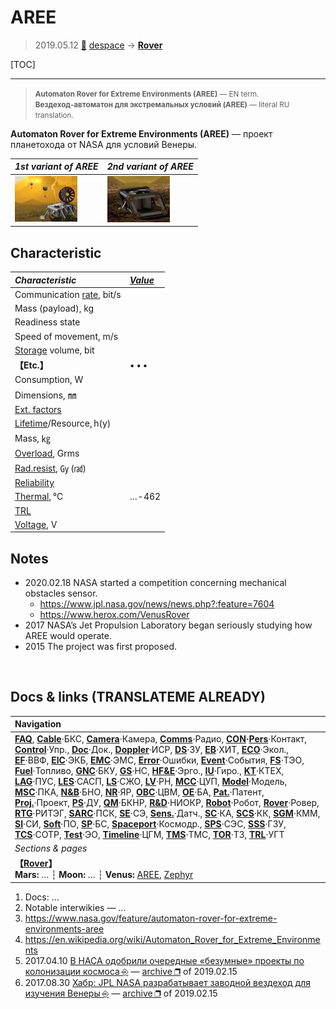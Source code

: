 # AREE
> 2019.05.12 [🚀](../index/index.md) [despace](index.md) → **[Rover](rover.md)**

[TOC]

---

> <small>**Automaton Rover for Extreme Environments (AREE)** — EN term. **Вездеход‑автоматон для экстремальных условий (AREE)** — literal RU translation.</small>

**Automaton Rover for Extreme Environments (AREE)** — проект планетохода от NASA для условий Венеры.

|*1st variant of AREE*|*2nd variant of AREE*|
|:--|:--|
|[![](f/rover/a/aree_pic01_thumb.jpg)](f/rover/a/aree_pic01.jpg)|[![](f/rover/a/aree_pic02_thumb.jpg)](f/rover/a/aree_pic02.jpg)|



## Characteristic
|*Characteristic*|*[Value](si.md)*|
|:--|:--|
|Communication [rate](comms.md), bit/s| |
|Mass (payload), kg| |
|Readiness state| |
|Speed of movement, m/s| |
|[Storage](ds.md) volume, bit| |
|**【Etc.】**|• • •|
|Consumption, W| |
|Dimensions, ㎜| |
|[Ext. factors](ef.md)| |
|[Lifetime](lifetime.md)/Resource, h(y)| |
|Mass, ㎏| |
|[Overload](vibration.md), Grms| |
|[Rad.resist](ion_rad.md), ㏉ (㎭)| |
|[Reliability](qm.md)| |
|[Thermal](tcs.md), ℃|… ‑ 462|
|[TRL](trl.md)| |
|[Voltage](voltage.md), V| |



## Notes

   - 2020.02.18 NASA started a competition concerning mechanical obstacles sensor.
      - <https://www.jpl.nasa.gov/news/news.php?:feature=7604>
      - <https://www.herox.com/VenusRover>
   - 2017 NASA’s Jet Propulsion Laboratory began seriously studying how AREE would operate.
   - 2015 The project was first proposed.



<p style="page-break-after:always"> </p>

## Docs & links (TRANSLATEME ALREADY)
|Navigation|
|:--|
|**[FAQ](faq.md)**, **[Cable](cable.md)**·БКС, **[Camera](cam.md)**·Камера, **[Comms](comms.md)**·Радио, **[CON](contact.md)·[Pers](person.md)**·Контакт, **[Control](control.md)**·Упр., **[Doc](doc.md)**·Док., **[Doppler](doppler.md)**·ИСР, **[DS](ds.md)**·ЗУ, **[EB](eb.md)**·ХИТ, **[ECO](ecology.md)**·Экол., **[EF](ef.md)**·ВВФ, **[ElC](elc.md)**·ЭКБ, **[EMC](emc.md)**·ЭМС, **[Error](error.md)**·Ошибки, **[Event](event.md)**·События, **[FS](fs.md)**·ТЭО, **[Fuel](fuel.md)**·Топливо, **[GNC](gnc.md)**·БКУ, **[GS](scs.md)**·НС, **[HF&E](hfe.md)**·Эрго., **[IU](iu.md)**·Гиро., **[KT](kt.md)**·КТЕХ, **[LAG](lag.md)**·ПУC, **[LES](les.md)**·САСП, **[LS](ls.md)**·СЖО, **[LV](lv.md)**·РН, **[MCC](mcc.md)**·ЦУП, **[Model](model.md)**·Модель, **[MSC](sc.md)**·ПКА, **[N&B](nnb.md)**·БНО, **[NR](nr.md)**·ЯР, **[OBC](obc.md)**·ЦВМ, **[OE](oe.md)**·БА, **[Pat.](патент.md)**·Патент, **[Proj.](project.md)**·Проект, **[PS](ps.md)**·ДУ, **[QM](qm.md)**·БКНР, **[R&D](rnd.md)**·НИОКР, **[Robot](robotics.md)**·Робот, **[Rover](rover.md)**·Ровер, **[RTG](rtg.md)**·РИТЭГ, **[SARC](sarc.md)**·ПСК, **[SE](se.md)**·СЭ, **[Sens.](sensor.md)**·Датч., **[SC](sc.md)**·КА, **[SCS](scs.md)**·КК, **[SGM](sgm.md)**·КММ, **[SI](si.md)**·СИ, **[Soft](soft.md)**·ПО, **[SP](sp.md)**·БС, **[Spaceport](spaceport.md)**·Космодр., **[SPS](sps.md)**·СЭС, **[SSS](sss.md)**·ГЗУ, **[TCS](tcs.md)**·СОТР, **[Test](test.md)**·ЭО, **[Timeline](timeline.md)**·ЦГМ, **[TMS](tms.md)**·ТМС, **[TOR](tor.md)**·ТЗ, **[TRL](trl.md)**·УГТ|
|*Sections & pages*|
|**【[Rover](rover.md)】**<br> **Mars:** … ┆ **Moon:** … ┆ **Venus:** [AREE](aree.md), [Zephyr](zephyr.md)|

   1. Docs: …
   1. Notable interwikies — …
   1. <https://www.nasa.gov/feature/automaton-rover-for-extreme-environments-aree>
   1. <https://en.wikipedia.org/wiki/Automaton_Rover_for_Extreme_Environments>
   1. 2017.04.10 [В НАСА одобрили очередные «безумные» проекты по колонизации космоса ⎆](https://ria.ru/20170410/1491926649.html) — [archive ❐](f/archive/20170410_1.pdf) of 2019.02.15
   1. 2017.08.30 [Хабр: JPL NASA разрабатывает заводной вездеход для изучения Венеры ⎆](https://habr.com/ru/post/406309/) — [archive ❐](f/archive/20170830_1.7z) of 2019.02.15
